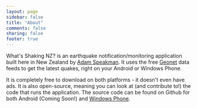 ```yaml
---
layout: page
sidebar: false
title: "About"
comments: false
sharing: false
footer: true
---
```


What's Shaking NZ? is an earthquake notification/monitoring application built here in New Zealand by [Adam Speakman](http://speakman.net.nz). It uses the free [Geonet](http://www.geonet.org.nz) data feeds to get the latest quakes, right on your Android or Windows Phone.

It is completely free to download on both platforms - it doesn't even have ads. It is also open-source, meaning you can look at (and contribute to!) the code that runs the application. The source code can be found on Github for both Android (Coming Soon!) and [Windows Phone](http://github.com/adamsp/wsnz-windows-phone).